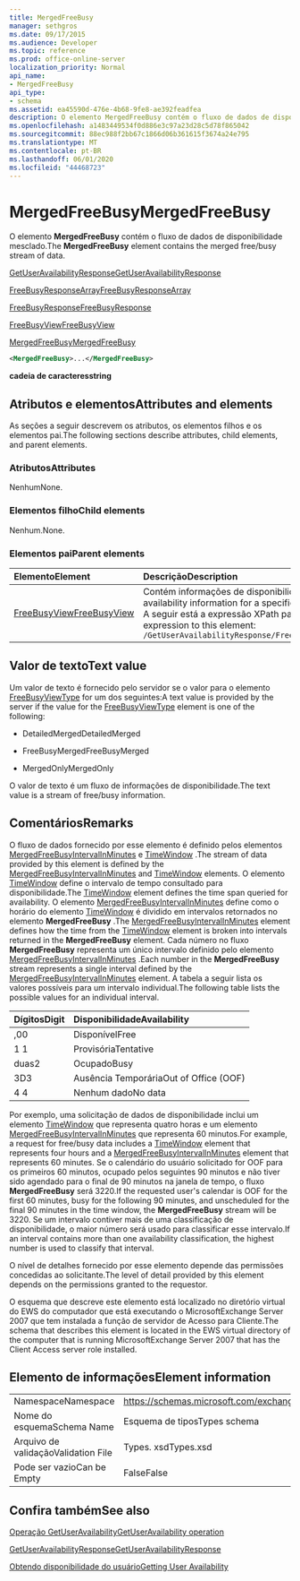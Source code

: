 ```yaml
---
title: MergedFreeBusy
manager: sethgros
ms.date: 09/17/2015
ms.audience: Developer
ms.topic: reference
ms.prod: office-online-server
localization_priority: Normal
api_name:
- MergedFreeBusy
api_type:
- schema
ms.assetid: ea45590d-476e-4b68-9fe8-ae392feadfea
description: O elemento MergedFreeBusy contém o fluxo de dados de disponibilidade mesclado.
ms.openlocfilehash: a1483449534f0d886e3c97a23d28c5d78f865042
ms.sourcegitcommit: 88ec988f2bb67c1866d06b361615f3674a24e795
ms.translationtype: MT
ms.contentlocale: pt-BR
ms.lasthandoff: 06/01/2020
ms.locfileid: "44468723"
---
```

# <a name="mergedfreebusy"></a><span data-ttu-id="051bc-103">MergedFreeBusy</span><span class="sxs-lookup"><span data-stu-id="051bc-103">MergedFreeBusy</span></span>

<span data-ttu-id="051bc-104">O elemento **MergedFreeBusy** contém o fluxo de dados de disponibilidade mesclado.</span><span class="sxs-lookup"><span data-stu-id="051bc-104">The **MergedFreeBusy** element contains the merged free/busy stream of data.</span></span> 
  
[<span data-ttu-id="051bc-105">GetUserAvailabilityResponse</span><span class="sxs-lookup"><span data-stu-id="051bc-105">GetUserAvailabilityResponse</span></span>](getuseravailabilityresponse.md)
  
[<span data-ttu-id="051bc-106">FreeBusyResponseArray</span><span class="sxs-lookup"><span data-stu-id="051bc-106">FreeBusyResponseArray</span></span>](freebusyresponsearray.md)
  
[<span data-ttu-id="051bc-107">FreeBusyResponse</span><span class="sxs-lookup"><span data-stu-id="051bc-107">FreeBusyResponse</span></span>](freebusyresponse.md)
  
[<span data-ttu-id="051bc-108">FreeBusyView</span><span class="sxs-lookup"><span data-stu-id="051bc-108">FreeBusyView</span></span>](freebusyview.md)
  
[<span data-ttu-id="051bc-109">MergedFreeBusy</span><span class="sxs-lookup"><span data-stu-id="051bc-109">MergedFreeBusy</span></span>](mergedfreebusy.md)
  
```xml
<MergedFreeBusy>...</MergedFreeBusy>
```

 <span data-ttu-id="051bc-110">**cadeia de caracteres**</span><span class="sxs-lookup"><span data-stu-id="051bc-110">**string**</span></span>
## <a name="attributes-and-elements"></a><span data-ttu-id="051bc-111">Atributos e elementos</span><span class="sxs-lookup"><span data-stu-id="051bc-111">Attributes and elements</span></span>

<span data-ttu-id="051bc-112">As seções a seguir descrevem os atributos, os elementos filhos e os elementos pai.</span><span class="sxs-lookup"><span data-stu-id="051bc-112">The following sections describe attributes, child elements, and parent elements.</span></span>
  
### <a name="attributes"></a><span data-ttu-id="051bc-113">Atributos</span><span class="sxs-lookup"><span data-stu-id="051bc-113">Attributes</span></span>

<span data-ttu-id="051bc-114">Nenhum</span><span class="sxs-lookup"><span data-stu-id="051bc-114">None.</span></span>
  
### <a name="child-elements"></a><span data-ttu-id="051bc-115">Elementos filho</span><span class="sxs-lookup"><span data-stu-id="051bc-115">Child elements</span></span>

<span data-ttu-id="051bc-116">Nenhum.</span><span class="sxs-lookup"><span data-stu-id="051bc-116">None.</span></span>
  
### <a name="parent-elements"></a><span data-ttu-id="051bc-117">Elementos pai</span><span class="sxs-lookup"><span data-stu-id="051bc-117">Parent elements</span></span>

|<span data-ttu-id="051bc-118">**Elemento**</span><span class="sxs-lookup"><span data-stu-id="051bc-118">**Element**</span></span>|<span data-ttu-id="051bc-119">**Descrição**</span><span class="sxs-lookup"><span data-stu-id="051bc-119">**Description**</span></span>|
|:-----|:-----|
|[<span data-ttu-id="051bc-120">FreeBusyView</span><span class="sxs-lookup"><span data-stu-id="051bc-120">FreeBusyView</span></span>](freebusyview.md) <br/> |<span data-ttu-id="051bc-121">Contém informações de disponibilidade para um usuário específico.</span><span class="sxs-lookup"><span data-stu-id="051bc-121">Contains availability information for a specific user.</span></span>  <br/> <span data-ttu-id="051bc-122">A seguir está a expressão XPath para este elemento:</span><span class="sxs-lookup"><span data-stu-id="051bc-122">The following is the XPath expression to this element:</span></span>  <br/>  `/GetUserAvailabilityResponse/FreeBusyResponseArray/FreeBusyResponse/FreeBusyView` <br/> |
   
## <a name="text-value"></a><span data-ttu-id="051bc-123">Valor de texto</span><span class="sxs-lookup"><span data-stu-id="051bc-123">Text value</span></span>

<span data-ttu-id="051bc-124">Um valor de texto é fornecido pelo servidor se o valor para o elemento [FreeBusyViewType](freebusyviewtype.md) for um dos seguintes:</span><span class="sxs-lookup"><span data-stu-id="051bc-124">A text value is provided by the server if the value for the [FreeBusyViewType](freebusyviewtype.md) element is one of the following:</span></span> 
  
- <span data-ttu-id="051bc-125">DetailedMerged</span><span class="sxs-lookup"><span data-stu-id="051bc-125">DetailedMerged</span></span>
    
- <span data-ttu-id="051bc-126">FreeBusyMerged</span><span class="sxs-lookup"><span data-stu-id="051bc-126">FreeBusyMerged</span></span>
    
- <span data-ttu-id="051bc-127">MergedOnly</span><span class="sxs-lookup"><span data-stu-id="051bc-127">MergedOnly</span></span>
    
<span data-ttu-id="051bc-128">O valor de texto é um fluxo de informações de disponibilidade.</span><span class="sxs-lookup"><span data-stu-id="051bc-128">The text value is a stream of free/busy information.</span></span> 
  
## <a name="remarks"></a><span data-ttu-id="051bc-129">Comentários</span><span class="sxs-lookup"><span data-stu-id="051bc-129">Remarks</span></span>

<span data-ttu-id="051bc-130">O fluxo de dados fornecido por esse elemento é definido pelos elementos [MergedFreeBusyIntervalInMinutes](mergedfreebusyintervalinminutes.md) e [TimeWindow](timewindow.md) .</span><span class="sxs-lookup"><span data-stu-id="051bc-130">The stream of data provided by this element is defined by the [MergedFreeBusyIntervalInMinutes](mergedfreebusyintervalinminutes.md) and [TimeWindow](timewindow.md) elements.</span></span> <span data-ttu-id="051bc-131">O elemento [TimeWindow](timewindow.md) define o intervalo de tempo consultado para disponibilidade.</span><span class="sxs-lookup"><span data-stu-id="051bc-131">The [TimeWindow](timewindow.md) element defines the time span queried for availability.</span></span> <span data-ttu-id="051bc-132">O elemento [MergedFreeBusyIntervalInMinutes](mergedfreebusyintervalinminutes.md) define como o horário do elemento [TimeWindow](timewindow.md) é dividido em intervalos retornados no elemento **MergedFreeBusy** .</span><span class="sxs-lookup"><span data-stu-id="051bc-132">The [MergedFreeBusyIntervalInMinutes](mergedfreebusyintervalinminutes.md) element defines how the time from the [TimeWindow](timewindow.md) element is broken into intervals returned in the **MergedFreeBusy** element.</span></span> <span data-ttu-id="051bc-133">Cada número no fluxo **MergedFreeBusy** representa um único intervalo definido pelo elemento [MergedFreeBusyIntervalInMinutes](mergedfreebusyintervalinminutes.md) .</span><span class="sxs-lookup"><span data-stu-id="051bc-133">Each number in the **MergedFreeBusy** stream represents a single interval defined by the [MergedFreeBusyIntervalInMinutes](mergedfreebusyintervalinminutes.md) element.</span></span> <span data-ttu-id="051bc-134">A tabela a seguir lista os valores possíveis para um intervalo individual.</span><span class="sxs-lookup"><span data-stu-id="051bc-134">The following table lists the possible values for an individual interval.</span></span> 
  
|<span data-ttu-id="051bc-135">**Dígitos**</span><span class="sxs-lookup"><span data-stu-id="051bc-135">**Digit**</span></span>|<span data-ttu-id="051bc-136">**Disponibilidade**</span><span class="sxs-lookup"><span data-stu-id="051bc-136">**Availability**</span></span>|
|:-----|:-----|
|<span data-ttu-id="051bc-137">,0</span><span class="sxs-lookup"><span data-stu-id="051bc-137">0</span></span>  <br/> |<span data-ttu-id="051bc-138">Disponível</span><span class="sxs-lookup"><span data-stu-id="051bc-138">Free</span></span>  <br/> |
|<span data-ttu-id="051bc-139">1 </span><span class="sxs-lookup"><span data-stu-id="051bc-139">1</span></span>  <br/> |<span data-ttu-id="051bc-140">Provisória</span><span class="sxs-lookup"><span data-stu-id="051bc-140">Tentative</span></span>  <br/> |
|<span data-ttu-id="051bc-141">duas</span><span class="sxs-lookup"><span data-stu-id="051bc-141">2</span></span>  <br/> |<span data-ttu-id="051bc-142">Ocupado</span><span class="sxs-lookup"><span data-stu-id="051bc-142">Busy</span></span>  <br/> |
|<span data-ttu-id="051bc-143">3D</span><span class="sxs-lookup"><span data-stu-id="051bc-143">3</span></span>  <br/> |<span data-ttu-id="051bc-144">Ausência Temporária</span><span class="sxs-lookup"><span data-stu-id="051bc-144">Out of Office (OOF)</span></span>  <br/> |
|<span data-ttu-id="051bc-145">4 </span><span class="sxs-lookup"><span data-stu-id="051bc-145">4</span></span>  <br/> |<span data-ttu-id="051bc-146">Nenhum dado</span><span class="sxs-lookup"><span data-stu-id="051bc-146">No data</span></span>  <br/> |
   
<span data-ttu-id="051bc-147">Por exemplo, uma solicitação de dados de disponibilidade inclui um elemento [TimeWindow](timewindow.md) que representa quatro horas e um elemento [MergedFreeBusyIntervalInMinutes](mergedfreebusyintervalinminutes.md) que representa 60 minutos.</span><span class="sxs-lookup"><span data-stu-id="051bc-147">For example, a request for free/busy data includes a [TimeWindow](timewindow.md) element that represents four hours and a [MergedFreeBusyIntervalInMinutes](mergedfreebusyintervalinminutes.md) element that represents 60 minutes.</span></span> <span data-ttu-id="051bc-148">Se o calendário do usuário solicitado for OOF para os primeiros 60 minutos, ocupado pelos seguintes 90 minutos e não tiver sido agendado para o final de 90 minutos na janela de tempo, o fluxo **MergedFreeBusy** será 3220.</span><span class="sxs-lookup"><span data-stu-id="051bc-148">If the requested user's calendar is OOF for the first 60 minutes, busy for the following 90 minutes, and unscheduled for the final 90 minutes in the time window, the **MergedFreeBusy** stream will be 3220.</span></span> <span data-ttu-id="051bc-149">Se um intervalo contiver mais de uma classificação de disponibilidade, o maior número será usado para classificar esse intervalo.</span><span class="sxs-lookup"><span data-stu-id="051bc-149">If an interval contains more than one availability classification, the highest number is used to classify that interval.</span></span> 
  
<span data-ttu-id="051bc-150">O nível de detalhes fornecido por esse elemento depende das permissões concedidas ao solicitante.</span><span class="sxs-lookup"><span data-stu-id="051bc-150">The level of detail provided by this element depends on the permissions granted to the requestor.</span></span>
  
<span data-ttu-id="051bc-151">O esquema que descreve este elemento está localizado no diretório virtual do EWS do computador que está executando o MicrosoftExchange Server 2007 que tem instalada a função de servidor de Acesso para Cliente.</span><span class="sxs-lookup"><span data-stu-id="051bc-151">The schema that describes this element is located in the EWS virtual directory of the computer that is running MicrosoftExchange Server 2007 that has the Client Access server role installed.</span></span>
  
## <a name="element-information"></a><span data-ttu-id="051bc-152">Elemento de informações</span><span class="sxs-lookup"><span data-stu-id="051bc-152">Element information</span></span>

|||
|:-----|:-----|
|<span data-ttu-id="051bc-153">Namespace</span><span class="sxs-lookup"><span data-stu-id="051bc-153">Namespace</span></span>  <br/> |https://schemas.microsoft.com/exchange/services/2006/types  <br/> |
|<span data-ttu-id="051bc-154">Nome do esquema</span><span class="sxs-lookup"><span data-stu-id="051bc-154">Schema Name</span></span>  <br/> |<span data-ttu-id="051bc-155">Esquema de tipos</span><span class="sxs-lookup"><span data-stu-id="051bc-155">Types schema</span></span>  <br/> |
|<span data-ttu-id="051bc-156">Arquivo de validação</span><span class="sxs-lookup"><span data-stu-id="051bc-156">Validation File</span></span>  <br/> |<span data-ttu-id="051bc-157">Types. xsd</span><span class="sxs-lookup"><span data-stu-id="051bc-157">Types.xsd</span></span>  <br/> |
|<span data-ttu-id="051bc-158">Pode ser vazio</span><span class="sxs-lookup"><span data-stu-id="051bc-158">Can be Empty</span></span>  <br/> |<span data-ttu-id="051bc-159">False</span><span class="sxs-lookup"><span data-stu-id="051bc-159">False</span></span>  <br/> |
   
## <a name="see-also"></a><span data-ttu-id="051bc-160">Confira também</span><span class="sxs-lookup"><span data-stu-id="051bc-160">See also</span></span>



[<span data-ttu-id="051bc-161">Operação GetUserAvailability</span><span class="sxs-lookup"><span data-stu-id="051bc-161">GetUserAvailability operation</span></span>](getuseravailability-operation.md)
  
[<span data-ttu-id="051bc-162">GetUserAvailabilityResponse</span><span class="sxs-lookup"><span data-stu-id="051bc-162">GetUserAvailabilityResponse</span></span>](getuseravailabilityresponse.md)


[<span data-ttu-id="051bc-163">Obtendo disponibilidade do usuário</span><span class="sxs-lookup"><span data-stu-id="051bc-163">Getting User Availability</span></span>](https://msdn.microsoft.com/library/d4133fcb-9b0f-4e6b-aadf-a389da83516a%28Office.15%29.aspx)

